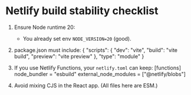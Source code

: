 # Netlify build stability checklist

1) Ensure Node runtime 20:
   - You already set env `NODE_VERSION=20` (good).

2) package.json must include:
   {
     "scripts": {
       "dev": "vite",
       "build": "vite build",
       "preview": "vite preview"
     },
     "type": "module"
   }

3) If you use Netlify Functions, your `netlify.toml` can keep:
   [functions]
   node_bundler = "esbuild"
   external_node_modules = ["@netlify/blobs"]

4) Avoid mixing CJS in the React app. (All files here are ESM.)
